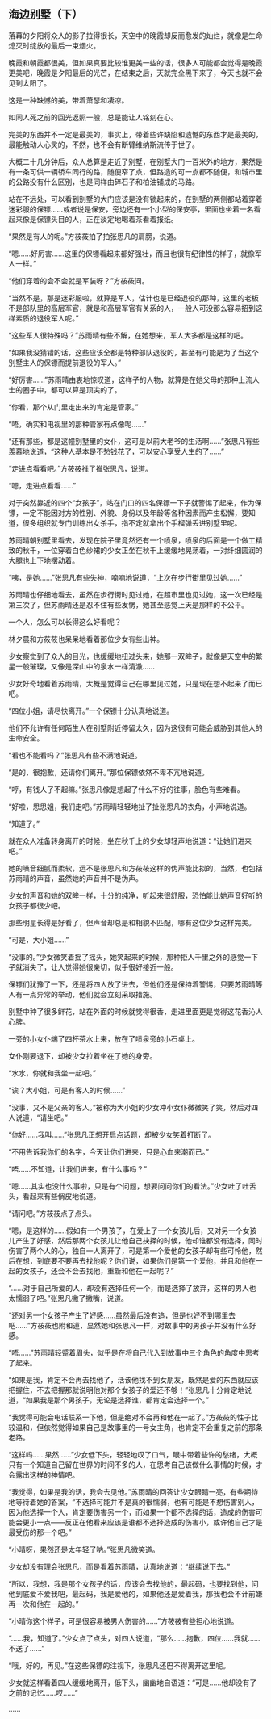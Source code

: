 ## 海边别墅（下）

落幕的夕阳将众人的影子拉得很长，天空中的晚霞却反而愈发的灿烂，就像是生命熄灭时绽放的最后一束烟火。

晚霞和朝霞都很美，但如果真要比较谁更美一些的话，很多人可能都会觉得是晚霞更美吧，晚霞是夕阳最后的光芒，在结束之后，天就完全黑下来了，今天也就不会见到太阳了。

这是一种缺憾的美，带着萧瑟和凄凉。

如同人死之前的回光返照一般，总是能让人铭刻在心。

完美的东西并不一定是最美的，事实上，带着些许缺陷和遗憾的东西才是最美的，最能触动人心灵的，不然，也不会有断臂维纳斯流传于世了。

大概二十几分钟后，众人总算是走近了别墅，在别墅大门一百米外的地方，果然是有一条可供一辆轿车同行的路，随便窄了点，但路造的可一点都不随便，和城市里的公路没有什么区别，也是同样由碎石子和柏油铺成的马路。

站在不远处，可以看到别墅的大门应该是没有锁起来的，在别墅的两侧都站着穿着迷彩服的保镖……或者说是保安，旁边还有一个小型的保安亭，里面也坐着一名看起来像是保镖头目的人，正在淡定地喝着茶看着报纸。

“果然是有人的呢。”方莜莜拍了拍张思凡的肩膀，说道。

“嗯……好厉害……这里的保镖看起来都好强壮，而且也很有纪律性的样子，就像军人一样。”

“他们穿着的会不会就是军装呀？”方莜莜问。

“当然不是，那是迷彩服啦，就算是军人，估计也是已经退役的那种，这里的老板不是部队里的高层军官，就是和高层军官有关系的人，一般人可没那么容易招到这样素质的退役军人呢。”

“这些军人很特殊吗？”苏雨晴有些不解，在她想来，军人大多都是这样的吧。

“如果我没猜错的话，这些应该全都是特种部队退役的，甚至有可能是为了当这个别墅主人的保镖而提前退役的军人。”

“好厉害……”苏雨晴由衷地惊叹道，这样子的人物，就算是在她父母的那种上流人士的圈子中，都可以算是顶尖的了。

“你看，那个从门里走出来的肯定是管家。”

“唔，确实和电视里的那种管家有点像呢……”

“还有那些，都是这幢别墅里的女仆，这可是以前大老爷的生活啊……”张思凡有些羡慕地说道，“这种人基本是不愁钱花了，可以安心享受人生的了……”

“走进点看看吧。”方莜莜推了推张思凡，说道。

“嗯，走进点看看……”

对于突然靠近的四个“女孩子”，站在门口的四名保镖一下子就警惕了起来，作为保镖，一定不能因对方的性别、外貌、身份以及年龄等各种因素而产生松懈，要知道，很多组织就专门训练出女杀手，指不定就拿出个手榴弹丢进别墅里呢。

苏雨晴朝别墅里看去，发现在院子里竟然还有一个喷泉，喷泉的后面是一个做工精致的秋千，一位穿着白色纱裙的少女正坐在秋千上缓缓地晃荡着，一对纤细圆润的大腿也上下地摆动着。

“咦，是她……”张思凡有些失神，喃喃地说道，“上次在步行街里见过她……”

苏雨晴也仔细地看去，虽然在步行街时见过她，在超市里也见过她，这一次已经是第三次了，但苏雨晴还是忍不住有些发愣，她甚至感觉上天是那样的不公平。

一个人，怎么可以长得这么好看呢？

林夕晨和方莜莜也呆呆地看着那位少女有些出神。

少女察觉到了众人的目光，也缓缓地扭过头来，她那一双眸子，就像是天空中的繁星一般璀璨，又像是深山中的泉水一样清澈……

少女好奇地看着苏雨晴，大概是觉得自己在哪里见过她，只是现在想不起来了而已吧。

“四位小姐，请尽快离开。”一个保镖十分认真地说道。

他们不允许有任何陌生人在别墅附近停留太久，因为这很有可能会威胁到其他人的生命安全。

“看也不能看吗？”张思凡有些不满地说道。

“是的，很抱歉，还请你们离开。”那位保镖依然不卑不亢地说道。

“哼，有钱人了不起嘛。”张思凡像是想起了什么不好的往事，脸色有些难看。

“好啦，思思姐，我们走吧。”苏雨晴轻轻地扯了扯张思凡的衣角，小声地说道。

“知道了。”

就在众人准备转身离开的时候，坐在秋千上的少女却轻声地说道：“让她们进来吧。”

她的嗓音细腻而柔软，远不是张思凡和方莜莜这样的伪声能比拟的，当然，也包括苏雨晴的声音，虽然她的声音并不是伪声。

少女的声音和她的双眸一样，十分的纯净，听起来很舒服，恐怕能比她声音好听的女孩子都很少吧。

那些明星长得是好看了，但声音却总是和相貌不匹配，哪有这位少女这样完美。

“可是，大小姐……”

“没事的。”少女微笑着摇了摇头，她笑起来的时候，那种拒人千里之外的感觉一下子就消失了，让人觉得她很亲切，似乎很好接近一般。

保镖们犹豫了一下，还是将四人放了进去，但他们还是保持着警惕，只要苏雨晴等人有一点异常的举动，他们就会立刻采取措施。

别墅中种了很多鲜花，站在外面的时候就觉得很香，走进里面更是觉得这花香沁人心脾。

一旁的小女仆端了四杯茶水上来，放在了喷泉旁的小石桌上。

女仆刚要退下，却被少女拉着坐在了她的身旁。

“水水，你就和我坐一起吧。”

“诶？大小姐，可是有客人的时候……”

“没事，又不是父亲的客人。”被称为大小姐的少女冲小女仆微微笑了笑，然后对四人说道，“请坐吧。”

“你好……我叫……”张思凡正想开启点话题，却被少女笑着打断了。

“不用告诉我你们的名字，今天让你们进来，只是心血来潮而已。”

“唔……不知道，让我们进来，有什么事吗？”

“嗯……其实也没什么事啦，只是有个问题，想要问问你们的看法。”少女吐了吐舌头，看起来有些俏皮地说道。

“请问吧。”方莜莜点了点头。

“嗯，是这样的……假如有一个男孩子，在爱上了一个女孩儿后，又对另一个女孩儿产生了好感，然后那两个女孩儿让他自己抉择的时候，他却谁都没有选择，同时伤害了两个人的心，独自一人离开了，可是第一个爱他的女孩子却有些可怜他，然后在想，到底要不要再去找他呢？你们说，如果你们是第一个爱他，并且和他在一起的女孩子，还会不会去找他，重新和他在一起呢？”

“……对于自己所爱的人，却没有选择任何一个，而是选择了放弃，这样的男人也太懦弱了吧。”张思凡撇了撇嘴，说道。

“还对另一个女孩子产生了好感……虽然最后没有追，但是也好不到哪里去吧……”方莜莜也附和道，显然她和张思凡一样，对故事中的男孩子并没有什么好感。

“唔……”苏雨晴轻蹙着眉头，似乎是在将自己代入到故事中三个角色的角度中思考了起来。

“如果是我，肯定不会再去找他了，活该他找不到女朋友，既然是爱的东西就应该把握住，不去把握那就说明他对那个女孩子的爱还不够！”张思凡十分肯定地说道，“如果我是那个男孩子，无论是选择谁，都肯定会选择一个。”

“我觉得可能会电话联系一下他，但是绝对不会再和他在一起了。”方莜莜的性子比较温和，但依然觉得如果自己是故事里的一号女主角，也肯定不会重复之前的那条老路。

“这样吗……果然……”少女低下头，轻轻地叹了口气，眼中带着些许的愁绪，大概只有一个知道自己留在世界的时间不多的人，在思考自己该做什么事情的时候，才会露出这样的神情吧。

“我觉得，如果是我的话，我会去见他。”苏雨晴的回答让少女眼睛一亮，有些期待地等待着她的答案，“不选择可能并不是真的很懦弱，也有可能是不想伤害别人，因为他选择一个人，肯定要伤害另一个，而如果一个都不选择的话，造成的伤害可能会更小一点——反正在他看来应该是谁都不选择造成的伤害小，或许他自己才是最受伤的那一个吧。”

“小晴呀，果然还是太年轻了呐。”张思凡微笑道。

少女却没有理会张思凡，而是看着苏雨晴，认真地说道：“继续说下去。”

“所以，我想，我是那个女孩子的话，应该会去找他的，最起码，也要找到他，问他到底爱不爱我吧，最起码，我是爱他的，如果他还是爱着我，那我也会不计前嫌再一次和他在一起的。”

“小晴你这个样子，可是很容易被男人伤害的……”方莜莜有些担心地说道。

“……我，知道了。”少女点了点头，对四人说道，“那么……抱歉，四位……我就……不送了……”

“哦，好的，再见。”在这些保镖的注视下，张思凡还巴不得离开这里呢。

少女就这样看着四人缓缓地离开，低下头，幽幽地自语道：“可是……他却没有了之前的记忆……哎……”

……
